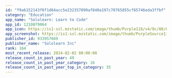 ```yaml
---
id: "f9a6152143f0f1d64acc5e232357099af840a197c70765855cf65746eda3ffbf"
category: "Education"
app_name: "Sololearn: Learn to Code"
app_id: 1210079064
app_icon: https://is1-ssl.mzstatic.com/image/thumb/Purple116/v4/9c/88/6d/9c886daa-3a2f-eb19-c2af-d58faf0cb688/AppIcon-0-0-1x_U007epad-0-0-85-220.png/1024x1024bb.png
app_screenshot: https://is1-ssl.mzstatic.com/image/thumb/PurpleSource116/v4/cd/94/30/cd943018-bfbb-638d-e052-92dd8c98537c/d5fe39f4-493c-4379-8608-a06982902e8e_1_iOS_6_U002c5_EN.png/1242x2688bb.png
publisher_id: 933957049
publisher_name: "Sololearn Inc"
rank: 164
most_recent_release: 2024-02-02 00:00:00
release_count_in_past_year: 49
release_count_in_past_year_category: 16
release_count_in_past_year_top_in_category: 35
---
```

